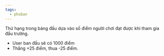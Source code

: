 ```yaml
---
tags:
  - phuban
---
```

Thứ hạng trong bảng đấu dựa vào số điểm người chơi đạt được khi tham gia đấu trường.
- User ban đầu sẽ có 1000 điểm
- Thắng +25 điểm, thua -25 điểm.
